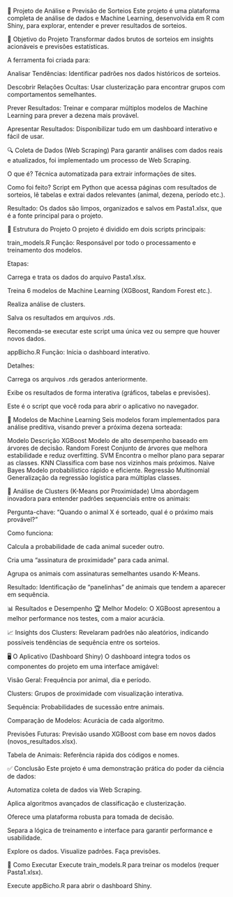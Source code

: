 🎯 Projeto de Análise e Previsão de Sorteios
Este projeto é uma plataforma completa de análise de dados e Machine Learning, desenvolvida em R com Shiny, para explorar, entender e prever resultados de sorteios.

📌 Objetivo do Projeto
Transformar dados brutos de sorteios em insights acionáveis e previsões estatísticas.

A ferramenta foi criada para:

Analisar Tendências: Identificar padrões nos dados históricos de sorteios.

Descobrir Relações Ocultas: Usar clusterização para encontrar grupos com comportamentos semelhantes.

Prever Resultados: Treinar e comparar múltiplos modelos de Machine Learning para prever a dezena mais provável.

Apresentar Resultados: Disponibilizar tudo em um dashboard interativo e fácil de usar.

🔍 Coleta de Dados (Web Scraping)
Para garantir análises com dados reais e atualizados, foi implementado um processo de Web Scraping.

O que é? Técnica automatizada para extrair informações de sites.

Como foi feito? Script em Python que acessa páginas com resultados de sorteios, lê tabelas e extrai dados relevantes (animal, dezena, período etc.).

Resultado: Os dados são limpos, organizados e salvos em Pasta1.xlsx, que é a fonte principal para o projeto.

🧱 Estrutura do Projeto
O projeto é dividido em dois scripts principais:

train_models.R
Função: Responsável por todo o processamento e treinamento dos modelos.

Etapas:

Carrega e trata os dados do arquivo Pasta1.xlsx.

Treina 6 modelos de Machine Learning (XGBoost, Random Forest etc.).

Realiza análise de clusters.

Salva os resultados em arquivos .rds.

Recomenda-se executar este script uma única vez ou sempre que houver novos dados.

appBicho.R
Função: Inicia o dashboard interativo.

Detalhes:

Carrega os arquivos .rds gerados anteriormente.

Exibe os resultados de forma interativa (gráficos, tabelas e previsões).

Este é o script que você roda para abrir o aplicativo no navegador.

🤖 Modelos de Machine Learning
Seis modelos foram implementados para análise preditiva, visando prever a próxima dezena sorteada:

Modelo	Descrição
XGBoost	Modelo de alto desempenho baseado em árvores de decisão.
Random Forest	Conjunto de árvores que melhora estabilidade e reduz overfitting.
SVM	Encontra o melhor plano para separar as classes.
KNN	Classifica com base nos vizinhos mais próximos.
Naive Bayes	Modelo probabilístico rápido e eficiente.
Regressão Multinomial	Generalização da regressão logística para múltiplas classes.

🧪 Análise de Clusters (K-Means por Proximidade)
Uma abordagem inovadora para entender padrões sequenciais entre os animais:

Pergunta-chave: “Quando o animal X é sorteado, qual é o próximo mais provável?”

Como funciona:

Calcula a probabilidade de cada animal suceder outro.

Cria uma “assinatura de proximidade” para cada animal.

Agrupa os animais com assinaturas semelhantes usando K-Means.

Resultado: Identificação de “panelinhas” de animais que tendem a aparecer em sequência.

📊 Resultados e Desempenho
🏆 Melhor Modelo: O XGBoost apresentou a melhor performance nos testes, com a maior acurácia.

📈 Insights dos Clusters: Revelaram padrões não aleatórios, indicando possíveis tendências de sequência entre os sorteios.

🖥️ O Aplicativo (Dashboard Shiny)
O dashboard integra todos os componentes do projeto em uma interface amigável:

Visão Geral: Frequência por animal, dia e período.

Clusters: Grupos de proximidade com visualização interativa.

Sequência: Probabilidades de sucessão entre animais.

Comparação de Modelos: Acurácia de cada algoritmo.

Previsões Futuras: Previsão usando XGBoost com base em novos dados (novos_resultados.xlsx).

Tabela de Animais: Referência rápida dos códigos e nomes.

✅ Conclusão
Este projeto é uma demonstração prática do poder da ciência de dados:

Automatiza coleta de dados via Web Scraping.

Aplica algoritmos avançados de classificação e clusterização.

Oferece uma plataforma robusta para tomada de decisão.

Separa a lógica de treinamento e interface para garantir performance e usabilidade.

Explore os dados. Visualize padrões. Faça previsões.

🚀 Como Executar
Execute train_models.R para treinar os modelos (requer Pasta1.xlsx).

Execute appBicho.R para abrir o dashboard Shiny.
